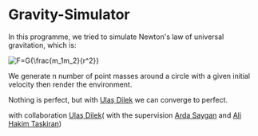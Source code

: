 # Gravity-Simulator

In this programme, we tried to simulate Newton's law of universal gravitation, which is:

<img src="https://latex.codecogs.com/svg.image?F=G{\frac{m_1m_2}{r^2}}" title="F=G{\frac{m_1m_2}{r^2}}" />

We generate n number of point masses around a circle with a given initial velocity then render the environment.

Nothing is perfect, but with [Ulaş Dilek](https://github.com/ulasdilek) we can converge to perfect. 


with collaboration [Ulaş Dilek](https://github.com/ulasdilek)(
with the supervision [Arda Saygan](https://github.com/ArdaSaygan) and [Ali Hakim Taskiran](https://github.com/alihakimtaskiran))
